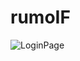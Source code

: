 # rumoIF
![LoginPage](https://github.com/Caiquekola/rumoIF/assets/99914098/7b40475d-58c3-4c0d-ba47-2fa3814c09c9)
